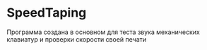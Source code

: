# SpeedTaping
Программа создана в основном для теста звука механических клавиатур и проверки скорости своей печати
